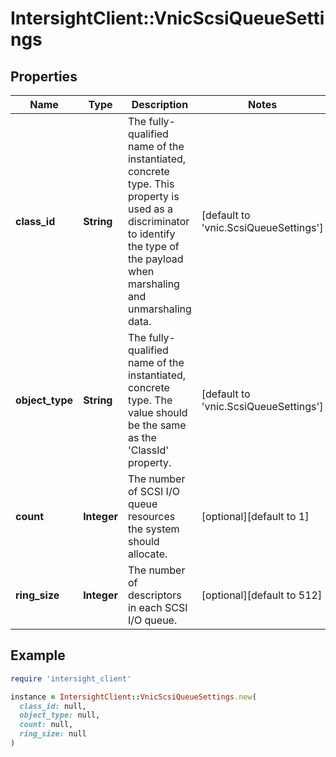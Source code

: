 # IntersightClient::VnicScsiQueueSettings

## Properties

| Name | Type | Description | Notes |
| ---- | ---- | ----------- | ----- |
| **class_id** | **String** | The fully-qualified name of the instantiated, concrete type. This property is used as a discriminator to identify the type of the payload when marshaling and unmarshaling data. | [default to &#39;vnic.ScsiQueueSettings&#39;] |
| **object_type** | **String** | The fully-qualified name of the instantiated, concrete type. The value should be the same as the &#39;ClassId&#39; property. | [default to &#39;vnic.ScsiQueueSettings&#39;] |
| **count** | **Integer** | The number of SCSI I/O queue resources the system should allocate. | [optional][default to 1] |
| **ring_size** | **Integer** | The number of descriptors in each SCSI I/O queue. | [optional][default to 512] |

## Example

```ruby
require 'intersight_client'

instance = IntersightClient::VnicScsiQueueSettings.new(
  class_id: null,
  object_type: null,
  count: null,
  ring_size: null
)
```

